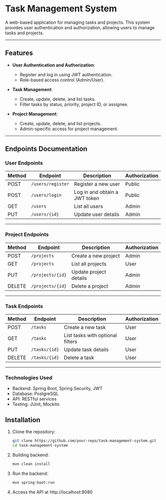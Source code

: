 # Task Management System

A web-based application for managing tasks and projects. This system provides user authentication and authorization, allowing users to manage tasks and projects.

---

## Features

- **User Authentication and Authorization**:
  - Register and log in using JWT authentication.
  - Role-based access control (Admin/User).

- **Task Management**:
  - Create, update, delete, and list tasks.
  - Filter tasks by status, priority, project ID, or assignee.

- **Project Management**:
  - Create, update, delete, and list projects.
  - Admin-specific access for project management.

---

## Endpoints Documentation

### User Endpoints

| Method | Endpoint         | Description                         | Authorization |
|--------|------------------|-------------------------------------|---------------|
| POST   | `/users/register` | Register a new user                 | Public        |
| POST   | `/users/login`    | Log in and obtain a JWT token       | Public        |
| GET    | `/users`          | List all users                      | Admin         |
| PUT    | `/users/{id}`     | Update user details                 | Admin         |

---

### Project Endpoints

| Method | Endpoint         | Description                         | Authorization |
|--------|------------------|-------------------------------------|---------------|
| POST   | `/projects`       | Create a new project                | Admin         |
| GET    | `/projects`       | List all projects                   | User          |
| PUT    | `/projects/{id}`  | Update project details              | Admin         |
| DELETE | `/projects/{id}`  | Delete a project                    | Admin         |

---

### Task Endpoints

| Method | Endpoint         | Description                         | Authorization |
|--------|------------------|-------------------------------------|---------------|
| POST   | `/tasks`          | Create a new task                   | User          |
| GET    | `/tasks`          | List tasks with optional filters    | User          |
| PUT    | `/tasks/{id}`     | Update task details                 | User          |
| DELETE | `/tasks/{id}`     | Delete a task                       | User          |

---

### Technologies Used
- Backend: Spring Boot, Spring Security, JWT
- Database: PostgreSQL
- API: RESTful services
- Testing: JUnit, Mockito

## Installation

1. Clone the repository:
   ```bash
   git clone https://github.com/your-repo/task-management-system.git
   cd task-management-system
2. Building backend: 
   ```bash
   mvn clean install
3. Run the backend:
    ```bash
    mvn spring-boot:run
4. Access the API at http://localhost:8080


